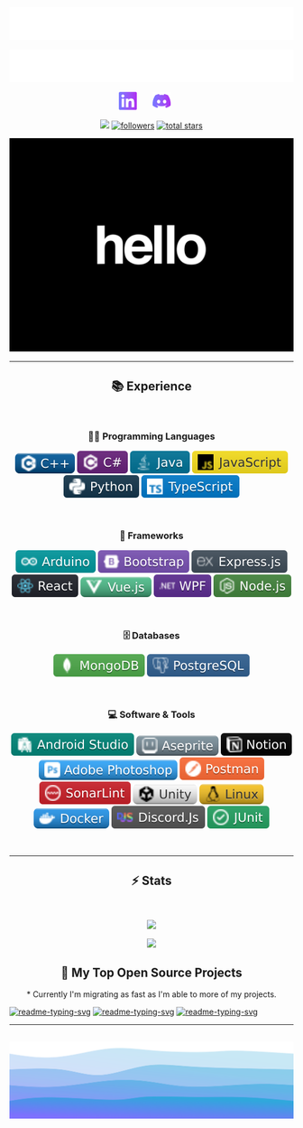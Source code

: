 <!-- Top Section -->
<!-- INSPIRATION FROM DenverCoder1 - https://github.com/DenverCoder1/readme-typing-svg -->
<!-- Title -->
<p align="center">
  <a href="https://github.com/lat0s">
    <img src="./assets/toptitle.svg"/> 
  </a>
</p>

<!-- Auto Typing -->
<p align="center">
  <!-- Typing SVG by DenverCoder1 - https://github.com/DenverCoder1/readme-typing-svg -->
  <a href="https://github.com/DenverCoder1/readme-typing-svg">
    <img src="./assets/autotyping.svg/">
    </a>
</p>

<!-- Social Media -->
<p align="center">
  <a href="https://www.linkedin.com/in/latosgeorge/"><img width="32px" alt="LinkedIn" title="LinkedIn" src="./assets/linkedin.png"/></a>
   &#8287;&#8287;&#8287;&#8287;&#8287;
  <a href="https://discordapp.com/users/989771998899109951" alt="Discord"><img width="32px" src="./assets/discord.png"/><a>
   &#8287;&#8287;&#8287;&#8287;&#8287;
</p>

<!-- Badges -->
<p align="center">
  <a href="https://visitorbadge.io/status?path=https%3A%2F%2Fgithub.com%2Flat0s"><img src="https://api.visitorbadge.io/api/visitors?path=https%3A%2F%2Fgithub.com%2Flat0s&label=Visitors&labelColor=%232ccce4&countColor=%23555555" /></a>

  <a href="https://github.com/lat0s?tab=followers">
  <img alt="followers" title="Follow me on Github" src="https://custom-icon-badges.demolab.com/github/followers/lat0s?color=555555&labelColor=7974fe&style=for-the-badge&logo=person-add&label=Follow&logoColor=white"/></a>

  <a href="https://github.com/lat0s?tab=repositories&sort=stargazers">
  <img alt="total stars" title="Total stars on GitHub" src="https://custom-icon-badges.demolab.com/github/stars/lat0s?color=555555&style=for-the-badge&labelColor=a73df3&logo=star"/>
  </a>
</p>

<!-- GIF -->
<p align="center">
<img  src="./assets/hello.gif">
</p>

<!-- Experience -->
<hr>

<h2 align="center">📚 Experience</h2>
<br>
  <h3 align="center">👨‍💻 Programming Languages</h3>
    <p align="center">
      <img src="./assets/badges/Languages/c++.svg">
      <img src="./assets/badges/Languages/csharp.svg">
      <img src="./assets/badges/Languages/java.svg">
      <img src="./assets/badges/Languages/javascript.svg">
      <img src="./assets/badges/Languages/python.svg">
      <img src="./assets/badges/Languages/typescript.svg">
    </p>
<br>
  <h3 align="center">🧰 Frameworks </h3>
   <p align="center">
      <img src="./assets/badges/Frameworks/arduino.svg">
      <img src="./assets/badges/Frameworks/bootstrap.svg">
      <img src="./assets/badges/Frameworks/express.svg">
      <img src="./assets/badges/Frameworks/react.svg">
      <img src="./assets/badges/Frameworks/vue.svg">
      <img src="./assets/badges/Frameworks/wpf.svg">
      <img src="./assets/badges/Frameworks/nodejs.svg">
   </p>
<br>
  <h3 align="center">🗄️ Databases</h3>
    <p align="center">
      <img src="./assets/badges/Databases/mongo.svg">
      <img src="./assets/badges/Databases/postgresql.svg">
    </p>
<br>
  <h3 align="center"> 💻 Software & Tools</h3>
    <p align="center">
      <img src="./assets/badges/Tools/androidstudio.svg">
      <img src="./assets/badges/Tools/aseprite.svg">
      <img src="./assets/badges/Tools/notion.svg">
      <img src="./assets/badges/Tools/photoshop.svg">
      <img src="./assets/badges/Tools/postman.svg">
      <img src="./assets/badges/Tools/sonar.svg">
      <img src="./assets/badges/Tools/unity.svg">
      <img src="./assets/badges/Tools/linux.svg">
      <img src="./assets/badges/Tools/docker.svg">
      <img src="./assets/badges/Tools/discordjs.svg">
      <img src="./assets/badges/Tools/junit.svg">
    </p>
<br>

<hr>


<!-- Stats -->
<h2 align="center"> ⚡ Stats </h2>
<br>

<p align="center">
  <img src="https://github-readme-stats.vercel.app/api?username=lat0s&include_all_commits=true&theme=algolia&show_icons=true"/>
</p>
<p align="center">
  <img src="https://github-readme-stats.vercel.app/api/top-langs/?username=lat0s&theme=algolia&layout=compact"/>
</p>


<!-- Repositories -->

  
  <h2 align="center">📘 My Top Open Source Projects</h2>
  <p align="center"> * Currently I'm migrating as fast as I'm able to more of my projects. </p>
  <a href="https://github.com/lat0s/GreenThumb"><img width="278" 
  src="https://github-readme-stats.vercel.app/api/pin/?username=lat0s&repo=GreenThumb&theme=algolia&hide_border=false&icon_color=fcda5d&show_icons=true" alt="readme-typing-svg"></a>
  <a href="https://github.com/lat0s/FlossophyREST"><img width="278" 
  src="https://github-readme-stats.vercel.app/api/pin/?username=lat0s&repo=FlossophyREST&theme=algolia&hide_border=false&icon_color=fcda5d&show_icons=true" alt="readme-typing-svg"></a>
  <a href="https://github.com/lat0s/FlossophyUserInterface"><img width="278" 
  src="https://github-readme-stats.vercel.app/api/pin/?username=lat0s&repo=FlossophyUserInterface&theme=algolia&hide_border=false&icon_color=fcda5d&show_icons=true" alt="readme-typing-svg"></a>


<br>

<hr>

## <!-- Footer -->

<p align="center">
<img src="./assets/footer.svg">
</p>
